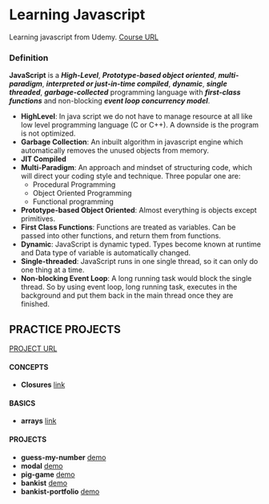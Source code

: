 # Learning Javascript

Learning javascript from Udemy. [Course URL](https://www.udemy.com/course/the-complete-javascript-course/)

### Definition

**JavaScript** is a **_High-Level_**, **_Prototype-based object oriented_**,
**_multi-paradigm_**, **_interpreted or just-in-time compiled_**,
**_dynamic_**, **_single threaded_**, **_garbage-collected_** programming
language with **_first-class functions_** and non-blocking
**_event loop concurrency model_**.

- **HighLevel**:
  In java script we do not have to manage resource at all like low level programming language (C or C++). A downside is the program is not optimized.
- **Garbage Collection**:
  An inbuilt algorithm in javascript engine which automatically removes the unused objects from memory.
- **JIT Compiled**
- **Multi-Paradigm**:
  An approach and mindset of structuring code, which will direct your coding style and technique. Three popular one are:
  - Procedural Programming
  - Object Oriented Programming
  - Functional programming
- **Prototype-based Object Oriented**:
  Almost everything is objects except primitives.
- **First Class Functions**: Functions are treated as variables. Can be passed into other functions, and return them from functions.
- **Dynamic**:
  JavaScript is dynamic typed. Types become known at runtime and Data type of variable is automatically changed.
- **Single-threaded**: JavaScript runs in one single thread, so it can only do one thing at a time.
- **Non-blocking Event Loop**:
  A long running task would block the single thread. So by using event loop, long running task, executes in the background and put them back in the main thread once they are finished.

## PRACTICE PROJECTS

[PROJECT URL](https://rameskum.github.io/javascript-learning/)

#### CONCEPTS

- **Closures** [link](./concepts/closures.md)

#### BASICS

- **arrays** [link](./basics/arrays.md)

#### PROJECTS

- **guess-my-number** [demo](./projects/guess-my-number/)
- **modal** [demo](./projects/modal/)
- **pig-game** [demo](./projects/pig-game/)
- **bankist** [demo](./projects/bankist/)
- **bankist-portfolio** [demo](./projects/bankist-portfolio/)
